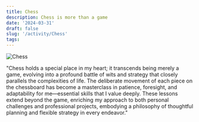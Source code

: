 ```yaml
---
title: Chess
description: Chess is more than a game
date: '2024-03-31'
draft: false
slug: '/activity/Chess'
tags:
---
```


![Chess](/Chess1.png)

"Chess holds a special place in my heart; it transcends being merely a game, evolving into a profound battle of wits and strategy that closely parallels the complexities of life. The deliberate movement of each piece on the chessboard has become a masterclass in patience, foresight, and adaptability for me—essential skills that I value deeply. These lessons extend beyond the game, enriching my approach to both personal challenges and professional projects, embodying a philosophy of thoughtful planning and flexible strategy in every endeavor."
